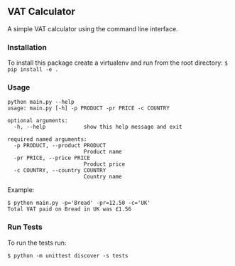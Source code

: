 ## VAT Calculator

A simple VAT calculator using the command line interface.



### Installation

To install this package create a virtualenv and run from the root directory:
`$ pip install -e .`

### Usage

```
python main.py --help
usage: main.py [-h] -p PRODUCT -pr PRICE -c COUNTRY

optional arguments:
  -h, --help            show this help message and exit

required named arguments:
  -p PRODUCT, --product PRODUCT
                        Product name
  -pr PRICE, --price PRICE
                        Product price
  -c COUNTRY, --country COUNTRY
                        Country name
```

Example:

```
$ python main.py -p='Bread' -pr=12.50 -c='UK'
Total VAT paid on Bread in UK was £1.56
```

### Run Tests

To run the tests run:

```
$ python -m unittest discover -s tests
```
